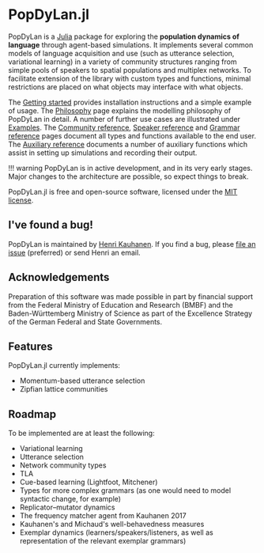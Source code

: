 # PopDyLan.jl

PopDyLan is a [Julia](https://julialang.org/) package for exploring the **population dynamics of language** through agent-based simulations. It implements several common models of language acquisition and use (such as utterance selection, variational learning) in a variety of community structures ranging from simple pools of speakers to spatial populations and multiplex networks. To facilitate extension of the library with custom types and functions, minimal restrictions are placed on what objects may interface with what objects.

The [Getting started](@ref) provides installation instructions and a simple example of usage. The [Philosophy](@ref) page explains the modelling philosophy of PopDyLan in detail. A number of further use cases are illustrated under [Examples](@ref). The [Community reference](@ref), [Speaker reference](@ref) and [Grammar reference](@ref) pages document all types and functions available to the end user. The [Auxiliary reference](@ref) documents a number of auxiliary functions which assist in setting up simulations and recording their output.

!!! warning
    PopDyLan is in active development, and in its very early stages. Major changes to the architecture are possible, so expect things to break.

PopDyLan.jl is free and open-source software, licensed under the [MIT license](https://opensource.org/licenses/MIT).


## I've found a bug!

PopDyLan is maintained by [Henri Kauhanen](https://henr.in/). If you find a bug, please [file an issue](FIXME) (preferred) or send Henri an email.


## Acknowledgements

Preparation of this software was made possible in part by financial support from the Federal Ministry of Education and Research (BMBF) and the Baden-Württemberg Ministry of Science as part of the Excellence Strategy of the German Federal and State Governments.


## Features

PopDyLan.jl currently implements:

- Momentum-based utterance selection
- Zipfian lattice communities


## Roadmap

To be implemented are at least the following:

- Variational learning
- Utterance selection
- Network community types
- TLA
- Cue-based learning (Lightfoot, Mitchener)
- Types for more complex grammars (as one would need to model syntactic change, for example)
- Replicator–mutator dynamics
- The frequency matcher agent from Kauhanen 2017
- Kauhanen's and Michaud's well-behavedness measures
- Exemplar dynamics (learners/speakers/listeners, as well as representation of the relevant exemplar grammars)

